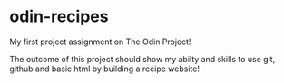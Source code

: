 # odin-recipes

My first project assignment on The Odin Project!

<!--Recipe  Project!-->

The outcome of this project should show my abilty and skills to use git, github and basic html by building a recipe website!
